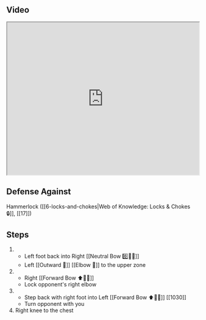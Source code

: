 ## Video

<iframe src="https://www.youtube.com/embed/-lpvjG0gD0E" width="100%" height="400"></iframe>

## Defense Against

Hammerlock ([[6-locks-and-chokes|Web of Knowledge: Locks & Chokes 🔒]], [[17]])

## Steps

1. - Left foot back into Right [[Neutral Bow 0️⃣🧍‍♂️]]
    - Left [[Outward 🔼]] [[Elbow 💪]] to the upper zone
2. - Right [[Forward Bow ⬆️🧍‍♂️]]
    - Lock opponent's right elbow
3. - Step back with right foot into Left [[Forward Bow ⬆️🧍‍♂️]] [[1030]]
    - Turn opponent with you
4. Right knee to the chest